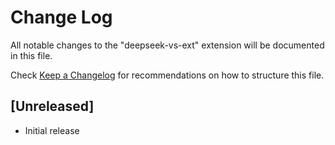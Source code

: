 # Change Log

All notable changes to the "deepseek-vs-ext" extension will be documented in this file.

Check [Keep a Changelog](http://keepachangelog.com/) for recommendations on how to structure this file.

## [Unreleased]

- Initial release